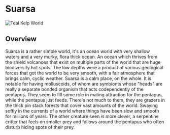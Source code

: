 # Suarsa

![Teal Kelp World](/Stellar_Abyss_Setting_Bible/Photo_Directory/Suarsa.png)


## Overview

Suarsa is a rather simple world, it's an ocean world with very shallow waters and a very murky, flora thick ocean.  An ocean which thrives from the shield volcanoes that exist on multiple parts of the world that are huge biodiversity hot spots.  The low depths were a product of various geological forces that got the world to be very smooth, with a fair atmosphere that brings calm, cyclic weather.  Suarsa is a calm place, on the whole.  It is notable for having molluscoids, of whom are symbionts whose "heads" are really a separate bonded organism that acts codependently of the pentapus.  They seem to fill some role in mating attraction for the pentapus, while the pentapus just feeds.  There's not much to them, they are grazers in the thick pin stack forests that cover vast amounts of the world.  Swaying softly in the currents of a world where things have been slow and smooth for millions of years.  The other creature seen is more clever, a serpentine critter that feels on smaller prey and follows around the pentapus who often disturb hiding spots of their prey.
